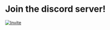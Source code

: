 # Join the discord server!
[![Invite](https://invidget.switchblade.xyz/En5YJYWj3Z?theme=dark)](https://dsc.gg/parcoil)
